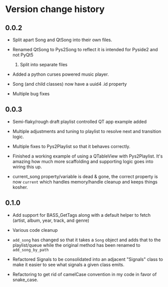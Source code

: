 Version change history
======================

0.0.2
-----

* Split apart Song and QtSong into their own files.
* Renamed QtSong to Pys2Song to reflect it is intended for Pyside2 and not PyQt5
    1. Split into separate files
* Added a python curses powered music player.
* Song (and child classes) now have a uuid4 .id property

* Multiple bug fixes


0.0.3
-----
* Semi-flaky/rough draft playlist controlled
 QT app example added
  
* Multiple adjustments and tuning to playlist to resolve
next and transition logic.
  
* Multiple fixes to Pys2Playlist so that it behaves
correctly.
  
* Finished a working example of using a QTableView with Pys2Playlist.   It's amazing how much more scaffolding and
supporting logic goes into wiring this up.
  
* current_song property/variable is dead & gone, the correct property is now `current` which handles memory/handle cleanup
and keeps things kosher.
  
0.1.0
-----

* Add support for BASS_GetTags along with a default
helper to fetch (artist, album, year, track, and genre)
  
* Various code cleanup

* `add_song` has changed so that it takes a `Song` object and adds that to the playlist/queue while the original method
has been renamed to `add_song_by_path`
  
* Refactored Signals to be consolidated into an adjacent "<ClassName>Signals" class to make it easier to see what signals
a given class emits.
  
* Refactoring to get rid of camelCase convention in my code in favor of snake_case.
  